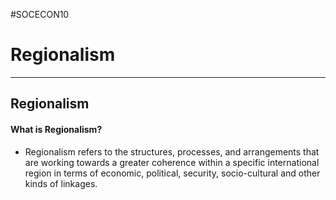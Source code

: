 #SOCECON10 
# Regionalism
---
## Regionalism
#### What is Regionalism?
- Regionalism refers to the structures, processes, and arrangements that are working towards a greater coherence within a specific international region in terms of economic, political, security, socio-cultural and other kinds of linkages.